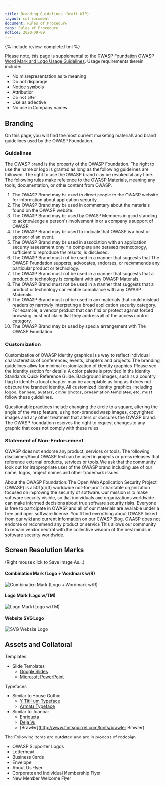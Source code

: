 ```yaml
---

title: Branding Guidelines (Draft WIP)
layout: col-document
document: Rules of Procedure
tags: Rules of Procedure
notice: 2020-09-09
---
```


{% include review-complete.html %}

Please note, this page is supplemental to the [OWASP Foundation OWASP Word Mark and Logo Usage Guidelines](/www-policy/operational/mark-usage-guidelines.md). Usage requirements therein include:
- No misrepresentation as to meaning
- Do not disparage
- Notice symbols
- Attribution
- Do not alter
- Use as adjective
- No use in Company names

## Branding

On this page, you will find the most current marketing materials and brand guidelines used by the OWASP Foundation.

###  Guidelines

The OWASP brand is the property of the OWASP Foundation. The right to use the name or logo is granted as long as the following guidelines are followed. The right to use the OWASP brand may be revoked at any time. The following rules make reference to the OWASP Materials, meaning any tools, documentation, or other content from OWASP.

1. The OWASP Brand may be used to direct people to the OWASP website for information about application security.
2. The OWASP Brand may be used in commentary about the materials found on the OWASP website.
3. The OWASP Brand may be used by OWASP Members in good standing to acknowledge a person's involvement in or a company's support of OWASP.
4. The OWASP Brand may be used to indicate that OWASP is a host or sponsor of an event.
5. The OWASP Brand may be used in association with an application security assessment only if a complete and detailed methodology, sufficient to reproduce the results, is disclosed.
6. The OWASP Brand must not be used in a manner that suggests that The OWASP Foundation supports, advocates, endorses, or recommends any particular product or technology.
7. The OWASP Brand must not be used in a manner that suggests that a product or technology is compliant with any OWASP Materials.
8. The OWASP Brand must not be used in a manner that suggests that a product or technology can enable compliance with any OWASP Materials.
9. The OWASP Brand must not be used in any materials that could mislead readers by narrowly interpreting a broad application security category. For example, a vendor product that can find or protect against forced browsing must not claim that they address all of the access control category.
10. The OWASP Brand may be used by special arrangement with The OWASP Foundation.

### Customization

Customization of OWASP identity graphics is a way to reflect individual characteristics of conferences, events, chapters and projects. The branding guidelines allow for minimal customization of identity graphics. Please see the Identity section for details. A color palette is provided in the Identity Standards Quick Reference Guide. Background images, such as a country flag to identify a local chapter, may be acceptable as long as it does not obscure the branded identity. All customized identity graphics, including logos, banners, avatars, cover photos, presentation templates, etc. must follow these guidelines.

Questionable practices include changing the circle to a square, altering the angle of the wasp feature, using non-branded wasp images, copyrighted images and any other treatment that alters or obscures the OWASP brand. The OWASP Foundation reserves the right to request changes to any graphic that does not comply with these rules.

### Statement of Non-Endorsement

OWASP does not endorse any product, services or tools. The following disclaimer/About OWASP text can be used in projects or press releases that reference external products, services or tools. We ask that the community look out for inappropriate uses of the OWASP brand including use of our name, logos, project names and other trademark issues.

About the OWASP Foundation: The Open Web Application Security Project (OWASP) is a 501(c)(3) worldwide not-for-profit charitable organization focused on improving the security of software. Our mission is to make software security visible, so that individuals and organizations worldwide can make informed decisions about true software security risks. Everyone is free to participate in OWASP and all of our materials are available under a free and open software license. You'll find everything about OWASP linked from our wiki and current information on our OWASP Blog. OWASP does not endorse or recommend any product or service This allows our community to remain vendor neutral with the collective wisdom of the best minds in software security worldwide.

##  Screen Resolution Marks
(Right mouse click to Save Image As...)

#### Combination Mark (Logo + Wordmark w/R)
![Combination Mark (Logo + Wordmark w/R)](/www-policy/branding-assets/OWASP-Combination-mark-r.png)

#### Logo Mark (Logo w/TM)
![Logo Mark (Logo w/TM)](/www-policy/branding-assets/OWASP-logo-tm.jpg)

#### Website SVG Logo
![SVG Website Logo](/assets/images/logo.svg)
##  Assets and Collatoral


Templates
- Slide Templates
   - [Google Slides](https://docs.google.com/presentation/d/1tbvT9WDb0q6RN9OgsAHBjN0QHNPZay8WSule74MzzZ4/edit?usp=sharing)
   - [Microsoft PowerPoint](/www-policy/branding-assets/OWASP_Generic_Template_r1.potx)

Typefaces
- Similar to House Gothic
  - [Y Titillium Typeface](http://www.fontsquirrel.com/fonts/Titillium)
  - [Armata Typeface](http://www.fontsquirrel.com/fonts/armata)
- Similar to Joanna:
  - [Enriqueta](http://www.fontsquirrel.com/fonts/enriqueta)
  - [Deja Vu](http://www.fontsquirrel.com/fonts/DejaVu-Serif)
  - [Brawler](http://www.fontsquirrel.com/fonts/brawler Brawler)

The Following items are outdated and are in process of redesign
- OWASP Supporter Logos
- Letterhead
- Business Cards
- Envelope
- About Us Flyer
- Corporate and Individual Membership Flyer
- New Member Welcome Flyer



